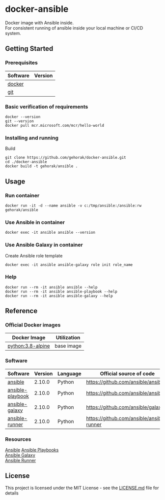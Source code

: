 # docker-ansible

Docker image with Ansible inside.  
For consistent running of ansible inside your local machine or CI/CD system.  

## Getting Started

### Prerequisites

 | Software                                      | Version |
 | --------------------------------------------- | ------- |
 | [docker](https://docs.docker.com/get-docker/) |         |
 | [git](https://git-scm.com/downloads)          |         |

### Basic verification of requirements

```{bash}
docker --version
git --version
docker pull mcr.microsoft.com/mcr/hello-world
```

### Installing and running

Build

```{bash}
git clone https://github.com/gehorak/docker-ansible.git
cd ./docker-ansible
docker build -t gehorak/ansible .
```

## Usage

### Run container

```{bash}
docker run -it -d --name ansible -v c:/tmp/ansible:/ansible:rw gehorak/ansible
```

### Use Ansible in container

```{bash}
docker exec -it ansible ansible --version
```

### Use Ansible Galaxy in container

Create Ansible role template

```{bash}
docker exec -it ansible ansible-galaxy role init role_name
```

### Help

```{bash}
docker run --rm -it ansible ansible --help
docker run --rm -it ansible ansible-playbook --help
docker run --rm -it ansible ansible-galaxy --help
```

## Reference

### Official Docker images

| Docker Image                                         | Utilization |
| ---------------------------------------------------- | ----------- |
| [python:3.8-alpine](https://hub.docker.com/_/python) | base image  |

### Software

| Software                                     | Version | Language | Official source of code                     | Utilization |
| -------------------------------------------- | ------- | -------- | ------------------------------------------- | ----------- |
| [ansible](https://www.ansible.com)           | 2.10.0  | Python   | <https://github.com/ansible/ansible>        |             |
| [ansible-playbook](https://www.ansible.com)  | 2.10.0  | Python   | <https://github.com/ansible/ansible>        |             |
| [ansible-galaxy](https://galaxy.ansible.com) | 2.10.0  | Python   | <https://github.com/ansible/galaxy>         |             |
| [ansible-runner](https://galaxy.ansible.com) | 2.10.0  | Python   | <https://github.com/ansible/ansible-runner> |             |

### Resources

[Ansible](https://docs.ansible.com/ansible/latest/user_guide/intro_getting_started.html)
[Ansible Playbooks](https://docs.ansible.com/ansible/latest/user_guide/playbooks_intro.html)  
[Ansible Galaxy](https://galaxy.ansible.com/docs/)  
[Ansible Runner](https://github.com/ansible/ansible-runner)  

## License

This project is licensed under the MIT License - see the [LICENSE.md](LICENSE.md) file for details  
